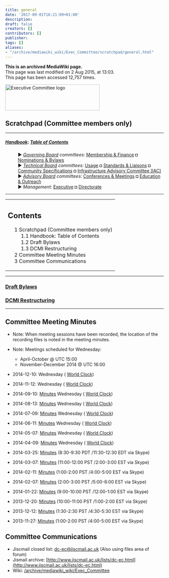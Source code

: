 ```yaml
---
title: general
date: '2017-09-01T16:21:09+01:00'
description: 
draft: false
creators: []
contributors: []
publisher: 
tags: []
aliases:
- "/archive/mediawiki_wiki/Exec_Committee/scratchpad/general.html"
---
```


 **This is an archived MediaWiki page.**  
This page was last modified on 2 Aug 2015, at 13:03.  
This page has been accessed 12,757 times.

[<img alt="Executive Committee logo" src="/archive/mediawiki_wiki/images/EC_logo.png" width="300" height="82">](/archive/mediawiki_wiki/images/EC_logo.png "Executive Committee logo")

## Scratchpad (Committee members only) 

* * *

##### [Handbook](/archive/mediawiki_wiki/DCMI_Handbook "DCMI Handbook"): [Table of Contents](/archive/mediawiki_wiki/DCMI_Handbook/ "DCMI Handbook") 
<dl>
<dd> ► <i><a href="/mediawiki_wiki/DCMI_Governing_Board.md" title="DCMI Governing Board">Governing Board</a> committees:</i> <a href="/mediawiki_wiki/DCMI_Governing_Board/finance.md" title="DCMI Governing Board/finance">Membership &amp; Finance</a> ◘ <a href="/mediawiki_wiki/DCMI_Governing_Board/nominations.md" title="DCMI Governing Board/nominations">Nominations &amp; Bylaws</a> 
</dd>
<dd> ► <i><a href="/mediawiki_wiki/DCMI_Technical_Board.md" title="DCMI Technical Board">Technical Board</a> committees:</i> <a href="/mediawiki_wiki/DCMI_Technical_Board/usage.md" title="DCMI Technical Board/usage">Usage</a> ◘ <a href="/mediawiki_wiki/DCMI_Technical_Board/standards.md" title="DCMI Technical Board/standards">Standards &amp; Liaisons</a> ◘ <a href="/mediawiki_wiki/DCMI_Technical_Board/specifications.md" title="DCMI Technical Board/specifications">Community Specifications</a> ◘ <a href="/mediawiki_wiki/DCMI_Technical_Board/infrastructure.md" title="DCMI Technical Board/infrastructure">Infrastructure Advisory Committee (IAC)</a>
</dd>
<dd> ► <i><a href="/mediawiki_wiki/DCMI_Advisory_Board.md" title="DCMI Advisory Board">Advisory Board</a> committees:</i> <a href="/mediawiki_wiki/DCMI_Advisory_Board/meetings.md" title="DCMI Advisory Board/meetings">Conferences &amp; Meetings</a> ◘ <a href="/mediawiki_wiki/DCMI_Advisory_Board/documentation.md" title="DCMI Advisory Board/documentation">Education &amp; Outreach</a>
</dd>
<dd> ► <i>Management:</i> <a href="/mediawiki_wiki/Exec_Committee.md" title="Exec Committee">Executive</a> ◘ <a href="/mediawiki_wiki/Exec_Committee/directorate.md" title="Exec Committee/directorate">Directorate</a>
</dd>
</dl>

* * *

<table id="toc" class="toc">
  <tr>
    <td>
      <div id="toctitle">
        <h2>Contents</h2>
      </div>
      <ul>
        <li class="toclevel-1 tocsection-1">
          <a href="#Scratchpad_.28Committee_members_only.29"><span class="tocnumber">1</span> <span class="toctext">Scratchpad (Committee members only)</span></a>
          <ul>
            <li class="toclevel-2"><a href="#Handbook:_Table_of_Contents"><span class="tocnumber">1.1</span> <span class="toctext">Handbook: Table of Contents</span></a></li>
            <li class="toclevel-2 tocsection-2"><a href="#Draft_Bylaws"><span class="tocnumber">1.2</span> <span class="toctext">Draft Bylaws</span></a></li>
            <li class="toclevel-2 tocsection-3"><a href="#DCMI_Restructuring"><span class="tocnumber">1.3</span> <span class="toctext">DCMI Restructuring</span></a></li>
          </ul>
        </li>
        <li class="toclevel-1 tocsection-4"><a href="#Committee_Meeting_Minutes"><span class="tocnumber">2</span> <span class="toctext">Committee Meeting Minutes</span></a></li>
        <li class="toclevel-1 tocsection-5"><a href="#Committee_Communications"><span class="tocnumber">3</span> <span class="toctext">Committee Communications</span></a></li>
      </ul>
    </td>
  </tr>
</table>


* * *

### [Draft Bylaws](/archive/mediawiki_wiki/DCMI_Handbook/bylaws "DCMI Handbook/bylaws") 

### [DCMI Restructuring](/archive/mediawiki_wiki/Exec_Committee/scratchpad/general/restructuring "Exec Committee/scratchpad/general/restructuring") 

* * *

## Committee Meeting Minutes 

- Note: When meeting sessions have been recorded, the location of the recording files is noted in the meeting minutes.
- Note: Meetings scheduled for Wednesday:
  - April-October @ UTC 15:00
  - November-December 2014 @ UTC 16:00

- 2014-12-10: Wednesday ( [World Clock](http://bit.ly/1drxMrV))
- 2014-11-12: Wednesday ( [World Clock](http://bit.ly/1dNJrw1))
- 2014-09-10: [Minutes](/archive/mediawiki_wiki/Exec_Committee/2014-09-10 "Exec Committee/2014-09-10") Wednesday ( [World Clock](http://bit.ly/OUPpoO))
- 2014-08-13: [Minutes](/archive/mediawiki_wiki/Exec_Committee/2014-08-13 "Exec Committee/2014-08-13") Wednesday ( [World Clock](http://bit.ly/1hYgpvU))
- 2014-07-09: [Minutes](/archive/mediawiki_wiki/Exec_Committee/2014-07-09 "Exec Committee/2014-07-09") Wednesday ( [World Clock](http://bit.ly/1hYghwz))
- 2014-06-11: [Minutes](/archive/mediawiki_wiki/Exec_Committee/2014-06-11 "Exec Committee/2014-06-11") Wednesday ( [World Clock](http://bit.ly/1gChxZt))
- 2014-05-07: [Minutes](/archive/mediawiki_wiki/Exec_Committee/2014-05-07 "Exec Committee/2014-05-07") Wednesday ( [World Clock](http://bit.ly/P6sOWh))
- 2014-04-09: [Minutes](/archive/mediawiki_wiki/Exec_Committee/2014-04-09 "Exec Committee/2014-04-09") Wednesday ( [World Clock](http://bit.ly/1hsiD5l))
- 2014-03-25: [Minutes](/archive/mediawiki_wiki/Exec_Committee/2014-03-25 "Exec Committee/2014-03-25") (8:30-9:30 PDT /11:30-12:30 EDT via Skype)
- 2014-03-07: [Minutes](/archive/mediawiki_wiki/Exec_Committee/2014-03-07 "Exec Committee/2014-03-07") (11:00-12:00 PST /2:00-3:00 EST via Skype)
- 2014-02-11: [Minutes](/archive/mediawiki_wiki/Exec_Committee/2014-02-11 "Exec Committee/2014-02-11") (1:00-2:00 PST /4:00-5:00 EST via Skype)
- 2014-02-07: [Minutes](/archive/mediawiki_wiki/Exec_Committee/2014-02-07 "Exec Committee/2014-02-07") (2:00-3:00 PST /5:00-6:00 EST via Skype)
- 2014-01-22: [Minutes](/archive/mediawiki_wiki/Exec_Committee/2014-01-22 "Exec Committee/2014-01-22") (9:00-10:00 PST /12:00-1:00 EST via Skype)
- 2013-12-20: [Minutes](/archive/mediawiki_wiki/Exec_Committee/2013-12-20 "Exec Committee/2013-12-20") (10:00-11:00 PST /1:00-2:00 EST via Skype)
- 2013-12-12: [Minutes](/archive/mediawiki_wiki/Exec_Committee/2013-12-12 "Exec Committee/2013-12-12") (1:30-2:30 PST /4:30-5:30 EST via Skype) 
- 2013-11-27: [Minutes](/archive/mediawiki_wiki/Exec_Committee/2013-11-27 "Exec Committee/2013-11-27") (1:00-2:00 PST /4:00-5:00 EST via Skype)

## Committee Communications 

- Jiscmail closed list: [dc-ec@jiscmail.ac.uk](mailto:dc-ec@jiscmail.ac.uk) (Also using files area of forum)
- Jismail archive: [http://www.jiscmail.ac.uk/lists/dc-ec.html](http://www.jiscmail.ac.uk/lists/dc-ec.html)
- Wiki: [/archive/mediawiki_wiki/Exec\_Committee](/archive/mediawiki_wiki/Exec_Committee)

